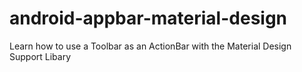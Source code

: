 # android-appbar-material-design
Learn how to use a Toolbar as an ActionBar with the Material Design Support Libary
